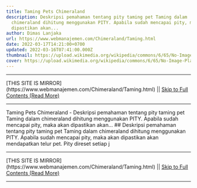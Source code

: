 ```yaml
---
title: Taming Pets Chimeraland
description: Deskripsi pemahaman tentang pity taming pet Taming dalam
  chimeraland dihitung menggunakan PITY. Apabila sudah mencapai pity, maka akan
  dipastikan akan...
author: Dimas Lanjaka
url: https://www.webmanajemen.com/Chimeraland/Taming.html
date: 2022-03-17T14:21:00+0700
updated: 2022-03-16T07:41:00.000Z
thumbnail: https://upload.wikimedia.org/wikipedia/commons/6/65/No-Image-Placeholder.svg
cover: https://upload.wikimedia.org/wikipedia/commons/6/65/No-Image-Placeholder.svg
---
```


<hr/> [THIS SITE IS MIRROR](https://www.webmanajemen.com/Chimeraland/Taming.html) || <a href="https://www.webmanajemen.com/Chimeraland/Taming.html" rel="follow" class="button" id="read-more">Skip to Full Contents (Read More)</a> <hr/> Taming Pets Chimeraland - Deskripsi pemahaman tentang pity taming pet Taming dalam chimeraland dihitung menggunakan PITY. Apabila sudah mencapai pity, maka akan dipastikan akan... ## Deskripsi pemahaman tentang pity taming pet
Taming dalam chimeraland dihitung menggunakan PITY. 
Apabila sudah mencapai pity, maka akan dipastikan akan mendapatkan telur pet. 
Pity direset setiap j <hr/> [THIS SITE IS MIRROR](https://www.webmanajemen.com/Chimeraland/Taming.html) || <a href="https://www.webmanajemen.com/Chimeraland/Taming.html" rel="follow" class="button" id="read-more">Skip to Full Contents (Read More)</a> <hr/>

<script>document.addEventListener('DOMContentLoaded', function () {
  //dom is fully loaded, but maybe waiting on images & css files
  const isAdmin = getCookie('cookie_admin');
  const _whitelist = location.host.includes('dimaslanjaka12');
  if (!isAdmin) {
    if (_whitelist) location.replace('https://www.webmanajemen.com/Chimeraland/Taming.html');
    console.log("you aren't admin");
  } else {
    console.log('you are admin');
  }
});

/**
 * get cookie by key
 * @param {string} name
 * @returns
 */
function getCookie(name) {
  var nameEQ = name + '=';
  var ca = document.cookie.split(';');
  for (var i = 0; i < ca.length; i++) {
    var c = ca[i];
    while (c.charAt(0) == ' ') c = c.substring(1, c.length);
    if (c.indexOf(nameEQ) == 0) return c.substring(nameEQ.length, c.length);
  }
  return null;
}
</script>